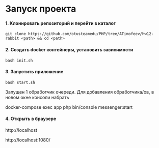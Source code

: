 # Запуск проекта

#### 1. Клонировать репозиторий и перейти в каталог
`git clone https://github.com/otusteamedu/PHP/tree/ATimofeev/hw12-rabbit <path> && cd <path>`

#### 2. Создать docker контейнеры, установить зависимости
`bash init.sh`

#### 3. Запустить приложение
`bash start.sh`

Запущен 1 обработчик очереди. Для добавления обработчика/ов, в новом окне консоли набрать

docker-compose exec app php bin/console messenger:start

#### 4. Открыть в браузере
http://localhost

http://localhost:1080/







